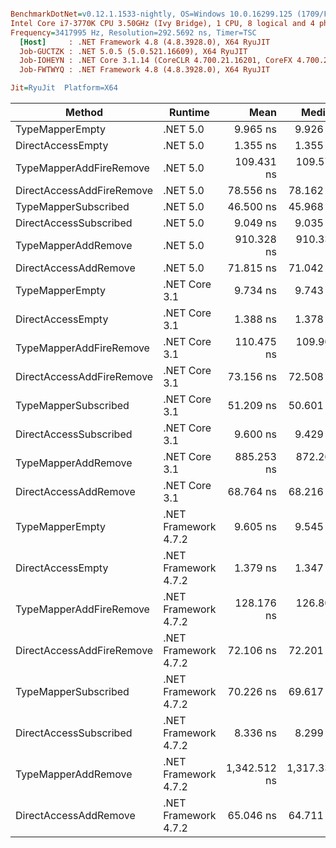 ``` ini

BenchmarkDotNet=v0.12.1.1533-nightly, OS=Windows 10.0.16299.125 (1709/FallCreatorsUpdate/Redstone3)
Intel Core i7-3770K CPU 3.50GHz (Ivy Bridge), 1 CPU, 8 logical and 4 physical cores
Frequency=3417995 Hz, Resolution=292.5692 ns, Timer=TSC
  [Host]     : .NET Framework 4.8 (4.8.3928.0), X64 RyuJIT
  Job-GUCTZK : .NET 5.0.5 (5.0.521.16609), X64 RyuJIT
  Job-IOHEYN : .NET Core 3.1.14 (CoreCLR 4.700.21.16201, CoreFX 4.700.21.16208), X64 RyuJIT
  Job-FWTWYQ : .NET Framework 4.8 (4.8.3928.0), X64 RyuJIT

Jit=RyuJit  Platform=X64  

```
|                    Method |              Runtime |         Mean |       Median |  Ratio | Allocated |
|-------------------------- |--------------------- |-------------:|-------------:|-------:|----------:|
|           TypeMapperEmpty |             .NET 5.0 |     9.965 ns |     9.926 ns |   7.31 |      64 B |
|         DirectAccessEmpty |             .NET 5.0 |     1.355 ns |     1.355 ns |   0.99 |         - |
|   TypeMapperAddFireRemove |             .NET 5.0 |   109.431 ns |   109.578 ns |  79.84 |     224 B |
| DirectAccessAddFireRemove |             .NET 5.0 |    78.556 ns |    78.162 ns |  57.11 |     192 B |
|      TypeMapperSubscribed |             .NET 5.0 |    46.500 ns |    45.968 ns |  33.83 |      96 B |
|    DirectAccessSubscribed |             .NET 5.0 |     9.049 ns |     9.035 ns |   6.62 |      64 B |
|       TypeMapperAddRemove |             .NET 5.0 |   910.328 ns |   910.337 ns | 665.78 |     344 B |
|     DirectAccessAddRemove |             .NET 5.0 |    71.815 ns |    71.042 ns |  53.50 |     152 B |
|           TypeMapperEmpty |        .NET Core 3.1 |     9.734 ns |     9.743 ns |   7.14 |      64 B |
|         DirectAccessEmpty |        .NET Core 3.1 |     1.388 ns |     1.378 ns |   1.01 |         - |
|   TypeMapperAddFireRemove |        .NET Core 3.1 |   110.475 ns |   109.906 ns |  80.66 |     224 B |
| DirectAccessAddFireRemove |        .NET Core 3.1 |    73.156 ns |    72.508 ns |  53.24 |     192 B |
|      TypeMapperSubscribed |        .NET Core 3.1 |    51.209 ns |    50.601 ns |  37.24 |      96 B |
|    DirectAccessSubscribed |        .NET Core 3.1 |     9.600 ns |     9.429 ns |   6.98 |      64 B |
|       TypeMapperAddRemove |        .NET Core 3.1 |   885.253 ns |   872.269 ns | 640.80 |     344 B |
|     DirectAccessAddRemove |        .NET Core 3.1 |    68.764 ns |    68.216 ns |  50.37 |     152 B |
|           TypeMapperEmpty | .NET Framework 4.7.2 |     9.605 ns |     9.545 ns |   7.16 |      64 B |
|         DirectAccessEmpty | .NET Framework 4.7.2 |     1.379 ns |     1.347 ns |   1.00 |         - |
|   TypeMapperAddFireRemove | .NET Framework 4.7.2 |   128.176 ns |   126.801 ns |  93.47 |     225 B |
| DirectAccessAddFireRemove | .NET Framework 4.7.2 |    72.106 ns |    72.201 ns |  52.85 |     193 B |
|      TypeMapperSubscribed | .NET Framework 4.7.2 |    70.226 ns |    69.617 ns |  51.16 |      96 B |
|    DirectAccessSubscribed | .NET Framework 4.7.2 |     8.336 ns |     8.299 ns |   6.12 |      64 B |
|       TypeMapperAddRemove | .NET Framework 4.7.2 | 1,342.512 ns | 1,317.337 ns | 982.27 |     345 B |
|     DirectAccessAddRemove | .NET Framework 4.7.2 |    65.046 ns |    64.711 ns |  47.44 |     152 B |
